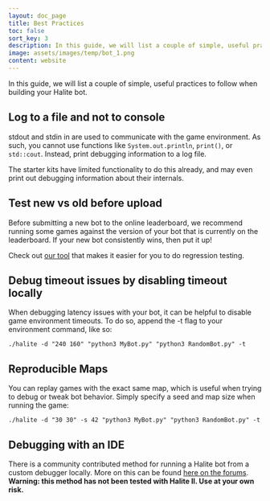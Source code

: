 ```yaml
---
layout: doc_page
title: Best Practices
toc: false
sort_key: 3
description: In this guide, we will list a couple of simple, useful practices to follow when building your Halite bot.
image: assets/images/temp/bot_1.png
content: website
---
```


In this guide, we will list a couple of simple, useful practices to follow when building your Halite bot.

## Log to a file and not to console
stdout and stdin in are used to communicate with the game environment. As such, you cannot use functions like `System.out.println`, `print()`, or `std::cout`. Instead, print debugging information to a log file. 

The starter kits have limited functionality to do this already, and may even print out debugging information about their internals.

## Test new vs old before upload
Before submitting a new bot to the online leaderboard, we recommend running some games against the version of your bot that is currently on the leaderboard. If your new bot consistently wins, then put it up!

Check out [our tool](/halite-cli-and-tools/compare-bots) that makes it easier for you to do regression testing.

## Debug timeout issues by disabling timeout locally
When debugging latency issues with your bot, it can be helpful to disable game environment timeouts. To do so, append the -t flag to your environment command, like so:
 
    ./halite -d "240 160" "python3 MyBot.py" "python3 RandomBot.py" -t
    
## Reproducible Maps
You can replay games with the exact same map, which is useful when trying to debug or tweak bot behavior. Simply specify a seed and map size when running the game:

    ./halite -d "30 30" -s 42 "python3 MyBot.py" "python3 RandomBot.py" -t

## Debugging with an IDE
There is a community contributed method for running a Halite bot from a custom debugger locally. More on this can be found [here on the forums][debugger-method]. 
__Warning: this method has not been tested with Halite II. Use at your own risk.__ 

[debugger-method]: http://2016.forums.halite.io/t/running-your-halite-bot-from-a-debugger/70